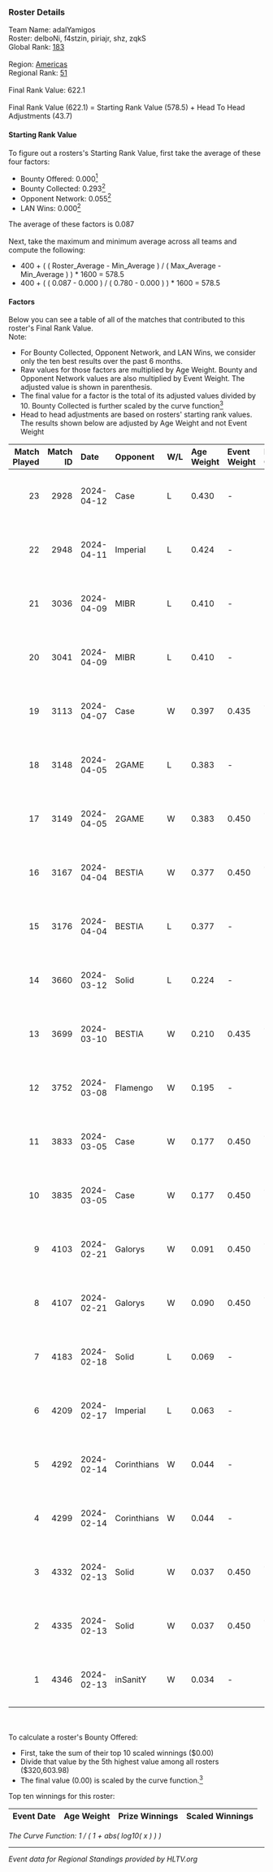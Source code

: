### Roster Details<br />
Team Name: adalYamigos<br />
Roster: delboNi, f4stzin, piriajr, shz, zqkS<br />
Global Rank: [183](../standings_global.md)<br />
<br />
Region: [Americas]( ../standings_americas.md)<br />
Regional Rank: [51]( ../standings_americas.md)<br />
<br />
Final Rank Value:  622.1<br />
<br />
Final Rank Value (622.1) = Starting Rank Value (578.5) + Head To Head Adjustments (43.7)<br />

#### Starting Rank Value<br />
To figure out a rosters's Starting Rank Value, first take the average of these four factors:<br />
- Bounty Offered: 0.000[<sup>1</sup>](#table2)
- Bounty Collected: 0.293[<sup>2</sup>](#table1)
- Opponent Network: 0.055[<sup>2</sup>](#table1)
- LAN Wins: 0.000[<sup>2</sup>](#table1)

The average of these factors is 0.087<br />
<br />
Next, take the maximum and minimum average across all teams and compute the following:<br />
- 400 + ( ( Roster_Average - Min_Average ) / ( Max_Average - Min_Average ) ) * 1600 = 578.5
- 400 + ( ( 0.087 - 0.000 ) / ( 0.780 - 0.000 ) ) * 1600 = 578.5


#### Factors<br />
Below you can see a table of all of the matches that contributed to this roster's Final Rank Value.<br />
Note:<br />

- For Bounty Collected, Opponent Network, and LAN Wins, we consider only the ten best results over the past 6 months.
- Raw values for those factors are multiplied by Age Weight. Bounty and Opponent Network values are also multiplied by Event Weight. The adjusted value is shown in parenthesis.
- The final value for a factor is the total of its adjusted values divided by 10. Bounty Collected is further scaled by the curve function[<sup>3</sup>](#curveFunction)
- Head to head adjustments are based on rosters' starting rank values. The results shown below are adjusted by Age Weight and not Event Weight
<span id="table1"></span><br />


| Match Played | Match ID | Date       | Opponent    | W/L | Age Weight | Event Weight | Bounty Collected | Opponent Network | LAN Wins  | H2H Adj. | Roster                               |
| -: | -: | :- | :- | :- | :- | :- | :- | :- | :- | -: | :- |
|           23 |     2928 | 2024-04-12 | Case        | L   | 0.430      | -            | -                | -                | -         |    -2.29 | delboNi, f4stzin, piriajr, shz, zqkS |
|           22 |     2948 | 2024-04-11 | Imperial    | L   | 0.424      | -            | -                | -                | -         |    -0.35 | delboNi, f4stzin, piriajr, shz, zqkS |
|           21 |     3036 | 2024-04-09 | MIBR        | L   | 0.410      | -            | -                | -                | -         |    -0.16 | delboNi, f4stzin, piriajr, shz, zqkS |
|           20 |     3041 | 2024-04-09 | MIBR        | L   | 0.410      | -            | -                | -                | -         |    -0.16 | delboNi, f4stzin, piriajr, shz, zqkS |
|           19 |     3113 | 2024-04-07 | Case        | W   | 0.397      | 0.435        | 0.029 (0.005)    | 0.795 (0.137)    | 0 (0.000) |    10.54 | delboNi, f4stzin, piriajr, shz, zqkS |
|           18 |     3148 | 2024-04-05 | 2GAME       | L   | 0.383      | -            | -                | -                | -         |    -5.21 | delboNi, f4stzin, piriajr, shz, zqkS |
|           17 |     3149 | 2024-04-05 | 2GAME       | W   | 0.383      | 0.450        | 0.002 (0.000)    | 0.050 (0.009)    | 0 (0.000) |     7.01 | delboNi, f4stzin, piriajr, shz, zqkS |
|           16 |     3167 | 2024-04-04 | BESTIA      | W   | 0.377      | 0.450        | 0.096 (0.016)    | 0.793 (0.135)    | 0 (0.000) |    10.69 | delboNi, f4stzin, piriajr, shz, zqkS |
|           15 |     3176 | 2024-04-04 | BESTIA      | L   | 0.377      | -            | -                | -                | -         |    -1.18 | delboNi, f4stzin, piriajr, shz, zqkS |
|           14 |     3660 | 2024-03-12 | Solid       | L   | 0.224      | -            | -                | -                | -         |    -1.19 | delboNi, f4stzin, piriajr, shz, zqkS |
|           13 |     3699 | 2024-03-10 | BESTIA      | W   | 0.210      | 0.435        | 0.096 (0.009)    | 0.793 (0.073)    | 0 (0.000) |     6.05 | delboNi, f4stzin, piriajr, shz, zqkS |
|           12 |     3752 | 2024-03-08 | Flamengo    | W   | 0.195      | -            | -                | -                | 0 (0.000) |     2.24 | delboNi, f4stzin, piriajr, shz, zqkS |
|           11 |     3833 | 2024-03-05 | Case        | W   | 0.177      | 0.450        | 0.029 (0.002)    | 0.795 (0.063)    | 0 (0.000) |     4.85 | delboNi, f4stzin, piriajr, shz, zqkS |
|           10 |     3835 | 2024-03-05 | Case        | W   | 0.177      | 0.450        | 0.029 (0.002)    | 0.795 (0.063)    | 0 (0.000) |     4.88 | delboNi, f4stzin, piriajr, shz, zqkS |
|            9 |     4103 | 2024-02-21 | Galorys     | W   | 0.091      | 0.450        | 0.030 (0.001)    | 0.542 (0.022)    | 0 (0.000) |     2.44 | delboNi, f4stzin, piriajr, shz, zqkS |
|            8 |     4107 | 2024-02-21 | Galorys     | W   | 0.090      | 0.450        | 0.030 (0.001)    | 0.542 (0.022)    | 0 (0.000) |     2.44 | delboNi, f4stzin, piriajr, shz, zqkS |
|            7 |     4183 | 2024-02-18 | Solid       | L   | 0.069      | -            | -                | -                | -         |    -0.32 | delboNi, f4stzin, piriajr, shz, zqkS |
|            6 |     4209 | 2024-02-17 | Imperial    | L   | 0.063      | -            | -                | -                | -         |    -0.04 | delboNi, f4stzin, piriajr, shz, zqkS |
|            5 |     4292 | 2024-02-14 | Corinthians | W   | 0.044      | -            | -                | -                | 0 (0.000) |     0.56 | delboNi, f4stzin, piriajr, shz, zqkS |
|            4 |     4299 | 2024-02-14 | Corinthians | W   | 0.044      | -            | -                | -                | -         |     0.55 | delboNi, f4stzin, piriajr, shz, zqkS |
|            3 |     4332 | 2024-02-13 | Solid       | W   | 0.037      | 0.450        | 0.024 (0.000)    | 0.825 (0.014)    | -         |     1.01 | delboNi, f4stzin, piriajr, shz, zqkS |
|            2 |     4335 | 2024-02-13 | Solid       | W   | 0.037      | 0.450        | 0.024 (0.000)    | 0.825 (0.014)    | -         |     1.00 | delboNi, f4stzin, piriajr, shz, zqkS |
|            1 |     4346 | 2024-02-13 | inSanitY    | W   | 0.034      | -            | -                | -                | -         |     0.29 | delboNi, f4stzin, piriajr, shz, zqkS |

<br />
<span id="table2"></span><br />
To calculate a roster's Bounty Offered:<br />

- First, take the sum of their top 10 scaled winnings ($0.00)
- Divide that value by the 5th highest value among all rosters ($320,603.98)
- The final value (0.00) is scaled by the curve function.[<sup>3</sup>](#curveFunction)

Top ten winnings for this roster:<br />

| Event Date | Age Weight | Prize Winnings | Scaled Winnings |
| :- | -: | :- | :- |


<span id="curveFunction"></span>_The Curve Function: 1 / ( 1 + abs( log10( x ) ) )_<br />

---
_Event data for Regional Standings provided by HLTV.org_<br />
